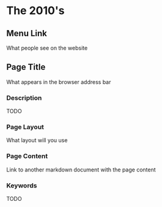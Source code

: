 # The 2010's

## Menu Link
What people see on the website


## Page Title
What appears in the browser address bar


### Description
TODO


### Page Layout
What layout will you use

### Page Content
Link to another markdown document with the page content


### Keywords
TODO